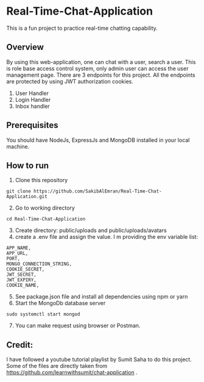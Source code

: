 # Real-Time-Chat-Application
This is a fun project to practice real-time chatting capability.
## Overview
By using this web-application, one can chat with a user, search a user. This is role base access control system, only admin user can access the user management page.
There are 3 endpoints for this project. All the endpoints are protected by using JWT authorization cookies.
1. User Handler
2. Login Handler
3. Inbox handler


## Prerequisites
You should have NodeJs, ExpressJs and MongoDB installed in your local machine.

## How to run
1. Clone this repository
```
git clone https://github.com/SakibAlEmran/Real-Time-Chat-Application.git
```
2. Go to working directory
```
cd Real-Time-Chat-Application
```
3. Create directory: public/uploads and public/uploads/avatars
4. create a .env file and assign the value. I m providing the env variable list:
```
APP_NAME, 
APP_URL,
PORT,
MONGO_CONNECTION_STRING,
COOKIE_SECRET,
JWT_SECRET,
JWT_EXPIRY,
COOKIE_NAME,
```
5. See package.json file and install all dependencies using npm or yarn
6. Start the MongoDb database server
```
sudo systemctl start mongod
```
7. You can make request using browser or Postman.

## Credit:
I have followed a youtube tutorial playlist by Sumit Saha to do this project. Some of the files are directly taken from https://github.com/learnwithsumit/chat-application .
